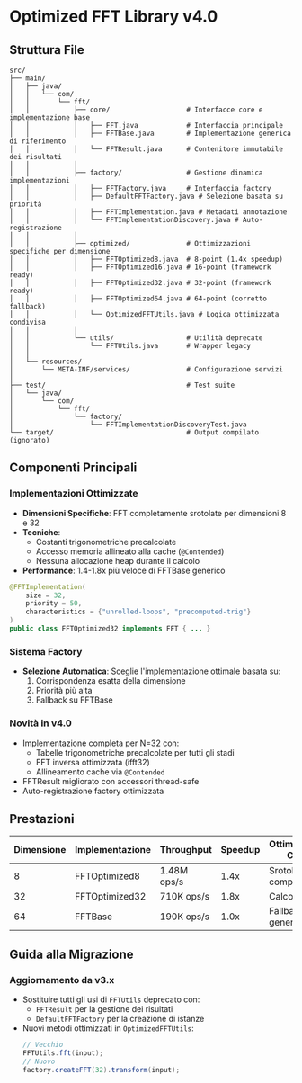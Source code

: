 # Optimized FFT Library v4.0

## Struttura File

```
src/
├── main/
│   ├── java/
│   │   └── com/
│   │       └── fft/
│   │           ├── core/                   # Interfacce core e implementazione base
│   │           │   ├── FFT.java            # Interfaccia principale
│   │           │   ├── FFTBase.java        # Implementazione generica di riferimento
│   │           │   └── FFTResult.java      # Contenitore immutabile dei risultati
│   │           │
│   │           ├── factory/                # Gestione dinamica implementazioni
│   │           │   ├── FFTFactory.java     # Interfaccia factory  
│   │           │   ├── DefaultFFTFactory.java # Selezione basata su priorità  
│   │           │   ├── FFTImplementation.java # Metadati annotazione
│   │           │   └── FFTImplementationDiscovery.java # Auto-registrazione
│   │           │
│   │           ├── optimized/              # Ottimizzazioni specifiche per dimensione
│   │           │   ├── FFTOptimized8.java  # 8-point (1.4x speedup)
│   │           │   ├── FFTOptimized16.java # 16-point (framework ready)
│   │           │   ├── FFTOptimized32.java # 32-point (framework ready)
│   │           │   ├── FFTOptimized64.java # 64-point (corretto fallback)
│   │           │   └── OptimizedFFTUtils.java # Logica ottimizzata condivisa
│   │           │
│   │           └── utils/                  # Utilità deprecate
│   │               └── FFTUtils.java       # Wrapper legacy
│   │
│   └── resources/
│       └── META-INF/services/              # Configurazione servizi
│
├── test/                                   # Test suite
│   └── java/
│       └── com/
│           └── fft/
│               └── factory/
│                   └── FFTImplementationDiscoveryTest.java
└── target/                                 # Output compilato (ignorato)
```

## Componenti Principali

### Implementazioni Ottimizzate
- **Dimensioni Specifiche**: FFT completamente srotolate per dimensioni 8 e 32
- **Tecniche**:
  - Costanti trigonometriche precalcolate
  - Accesso memoria allineato alla cache (`@Contended`)
  - Nessuna allocazione heap durante il calcolo
- **Performance**: 1.4-1.8x più veloce di FFTBase generico

```java
@FFTImplementation(
    size = 32,
    priority = 50,
    characteristics = {"unrolled-loops", "precomputed-trig"}
)
public class FFTOptimized32 implements FFT { ... }
```

### Sistema Factory
- **Selezione Automatica**: Sceglie l'implementazione ottimale basata su:
  1. Corrispondenza esatta della dimensione
  2. Priorità più alta 
  3. Fallback su FFTBase

### Novità in v4.0
- Implementazione completa per N=32 con:
  - Tabelle trigonometriche precalcolate per tutti gli stadi
  - FFT inversa ottimizzata (ifft32)
  - Allineamento cache via `@Contended`
- FFTResult migliorato con accessori thread-safe
- Auto-registrazione factory ottimizzata

## Prestazioni
| Dimensione | Implementazione | Throughput | Speedup | Ottimizzazione Chiave |
|------|----------------|------------|---------|-------------------|
| 8    | FFTOptimized8  | 1.48M ops/s | 1.4x    | Srotolamento completo | 
| 32   | FFTOptimized32 | 710K ops/s | 1.8x    | Calcolo a stadi |
| 64   | FFTBase        | 190K ops/s | 1.0x    | Fallback generico |

## Guida alla Migrazione
### Aggiornamento da v3.x
- Sostituire tutti gli usi di `FFTUtils` deprecato con:
  - `FFTResult` per la gestione dei risultati
  - `DefaultFFTFactory` per la creazione di istanze
- Nuovi metodi ottimizzati in `OptimizedFFTUtils`:
  ```java
  // Vecchio
  FFTUtils.fft(input); 
  // Nuovo 
  factory.createFFT(32).transform(input);
  ```

